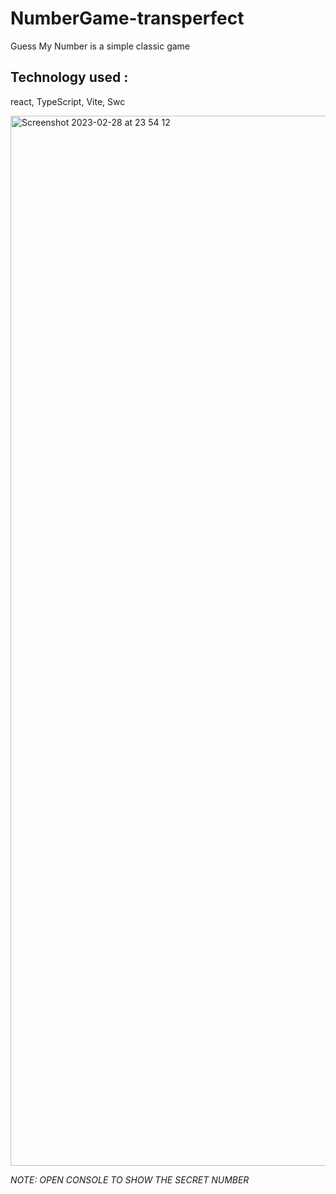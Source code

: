 # NumberGame-transperfect

Guess My Number is a simple classic game

## Technology used :
 react, TypeScript, Vite, Swc

<img width="1680" alt="Screenshot 2023-02-28 at 23 54 12" src="https://user-images.githubusercontent.com/57900722/222000250-9f7da90e-f056-4f5a-8e96-8573634b5722.png">

*NOTE: OPEN CONSOLE TO SHOW THE SECRET NUMBER*
